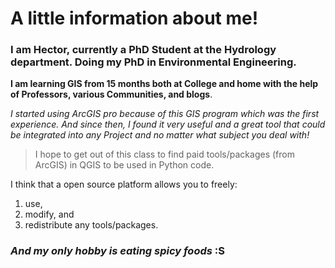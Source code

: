 # A little information about me!

### I am Hector, currently a PhD Student at the Hydrology department. Doing my PhD in Environmental Engineering.

**I am learning GIS from 15 months both at College and home with the help of Professors, various Communities, and blogs**. 

*I started using ArcGIS pro because of this GIS program which was the first experience. And since then, I found it very useful and a great tool that could be integrated into any Project and no matter what subject you deal with!*

> I hope to get out of this class to find paid tools/packages (from ArcGIS) in QGIS to be used in Python code. 

I think that a open source platform allows you to freely: 
1. use, 
2. modify, and
3. redistribute any tools/packages. 

### *And my only hobby is eating spicy foods* :S ###
